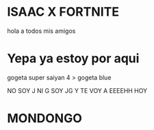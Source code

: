 # ISAAC X FORTNITE
hola a todos mis amigos
# Yepa ya estoy por aqui


gogeta super saiyan 4 > gogeta blue

NO SOY J NI G SOY JG Y TE VOY A EEEEHH
HOY
# MONDONGO